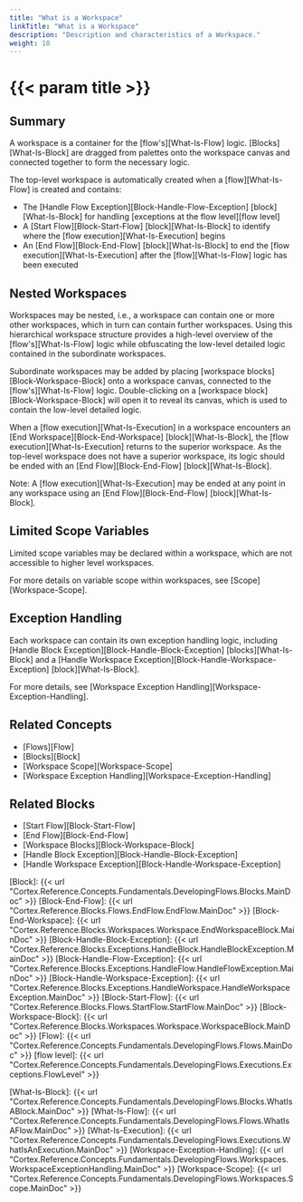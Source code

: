 ```yaml
---
title: "What is a Workspace"
linkTitle: "What is a Workspace"
description: "Description and characteristics of a Workspace."
weight: 10
---
```


# {{< param title >}}

## Summary

A workspace is a container for the [flow's][What-Is-Flow] logic. [Blocks][What-Is-Block] are dragged from palettes onto the workspace canvas and connected together to form the necessary logic.

The top-level workspace is automatically created when a [flow][What-Is-Flow] is created and contains:

* The [Handle Flow Exception][Block-Handle-Flow-Exception] [block][What-Is-Block] for handling [exceptions at the flow level][flow level]
* A [Start Flow][Block-Start-Flow] [block][What-Is-Block] to identify where the [flow execution][What-Is-Execution] begins
* An [End Flow][Block-End-Flow] [block][What-Is-Block] to end the [flow execution][What-Is-Execution] after the [flow][What-Is-Flow] logic has been executed

## Nested Workspaces

Workspaces may be nested, i.e., a workspace can contain one or more other workspaces, which in turn can contain further workspaces. Using this hierarchical workspace structure provides a high-level overview of the [flow's][What-Is-Flow] logic while obfuscating the low-level detailed logic contained in the subordinate workspaces.

Subordinate workspaces may be added by placing [workspace blocks][Block-Workspace-Block] onto a workspace canvas, connected to the [flow's][What-Is-Flow] logic. Double-clicking on a [workspace block][Block-Workspace-Block] will open it to reveal its canvas, which is used to contain the low-level detailed logic.

When a [flow execution][What-Is-Execution] in a workspace encounters an [End Workspace][Block-End-Workspace] [block][What-Is-Block], the [flow execution][What-Is-Execution] returns to the superior workspace. As the top-level workspace does not have a superior workspace, its logic should be ended with an [End Flow][Block-End-Flow] [block][What-Is-Block].

Note: A [flow execution][What-Is-Execution] may be ended at any point in any workspace using an [End Flow][Block-End-Flow] [block][What-Is-Block].

## Limited Scope Variables

Limited scope variables may be declared within a workspace, which are not accessible to higher level workspaces.

For more details on variable scope within workspaces, see [Scope][Workspace-Scope].

## Exception Handling

Each workspace can contain its own exception handling logic, including [Handle Block Exception][Block-Handle-Block-Exception] [blocks][What-Is-Block] and a [Handle Workspace Exception][Block-Handle-Workspace-Exception] [block][What-Is-Block].

For more details, see [Workspace Exception Handling][Workspace-Exception-Handling].

## Related Concepts

* [Flows][Flow]
* [Blocks][Block]
* [Workspace Scope][Workspace-Scope]
* [Workspace Exception Handling][Workspace-Exception-Handling]

## Related Blocks

* [Start Flow][Block-Start-Flow]
* [End Flow][Block-End-Flow]
* [Workspace Blocks][Block-Workspace-Block]
* [Handle Block Exception][Block-Handle-Block-Exception]
* [Handle Workspace Exception][Block-Handle-Workspace-Exception]

[Block]: {{< url "Cortex.Reference.Concepts.Fundamentals.DevelopingFlows.Blocks.MainDoc" >}}
[Block-End-Flow]: {{< url "Cortex.Reference.Blocks.Flows.EndFlow.EndFlow.MainDoc" >}}
[Block-End-Workspace]: {{< url "Cortex.Reference.Blocks.Workspaces.Workspace.EndWorkspaceBlock.MainDoc" >}}
[Block-Handle-Block-Exception]: {{< url "Cortex.Reference.Blocks.Exceptions.HandleBlock.HandleBlockException.MainDoc" >}}
[Block-Handle-Flow-Exception]: {{< url "Cortex.Reference.Blocks.Exceptions.HandleFlow.HandleFlowException.MainDoc" >}}
[Block-Handle-Workspace-Exception]: {{< url "Cortex.Reference.Blocks.Exceptions.HandleWorkspace.HandleWorkspaceException.MainDoc" >}}
[Block-Start-Flow]: {{< url "Cortex.Reference.Blocks.Flows.StartFlow.StartFlow.MainDoc" >}}
[Block-Workspace-Block]: {{< url "Cortex.Reference.Blocks.Workspaces.Workspace.WorkspaceBlock.MainDoc" >}}
[Flow]: {{< url "Cortex.Reference.Concepts.Fundamentals.DevelopingFlows.Flows.MainDoc" >}}
[flow level]: {{< url "Cortex.Reference.Concepts.Fundamentals.DevelopingFlows.Executions.Exceptions.FlowLevel" >}}

[What-Is-Block]: {{< url "Cortex.Reference.Concepts.Fundamentals.DevelopingFlows.Blocks.WhatIsABlock.MainDoc" >}}
[What-Is-Flow]: {{< url "Cortex.Reference.Concepts.Fundamentals.DevelopingFlows.Flows.WhatIsAFlow.MainDoc" >}}
[What-Is-Execution]: {{< url "Cortex.Reference.Concepts.Fundamentals.DevelopingFlows.Executions.WhatIsAnExecution.MainDoc" >}}
[Workspace-Exception-Handling]: {{< url "Cortex.Reference.Concepts.Fundamentals.DevelopingFlows.Workspaces.WorkspaceExceptionHandling.MainDoc" >}}
[Workspace-Scope]: {{< url "Cortex.Reference.Concepts.Fundamentals.DevelopingFlows.Workspaces.Scope.MainDoc" >}}
